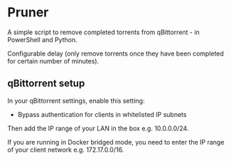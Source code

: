 Pruner
======

A simple script to remove completed torrents from qBittorrent - in PowerShell and Python.

Configurable delay (only remove torrents once they have been completed for certain number of minutes).

## qBittorrent setup

In your qBittorrent settings, enable this setting:

* Bypass authentication for clients in whitelisted IP subnets

Then add the IP range of your LAN in the box e.g. 10.0.0.0/24.

If you are running in Docker bridged mode, you need to enter the IP range of your client network e.g. 172.17.0.0/16.
